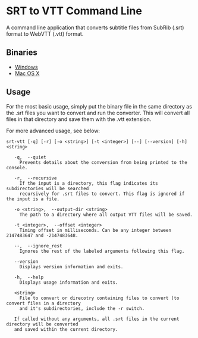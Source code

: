SRT to VTT Command Line
=============

A command line application that converts subtitle files from SubRib (.srt) format to WebVTT (.vtt) format.

## Binaries

* [Windows](https://raw.githubusercontent.com/woollybogger/srt-to-vtt-cl/master/bin/Windows/srt-vtt.exe "Download the 32-bit Windows binary file")
* [Mac OS X](https://raw.githubusercontent.com/woollybogger/srt-to-vtt-cl/master/bin/Mac-OSX/srt-vtt "Download the 32-bit OS X binary file")

## Usage

For the most basic usage, simply put the binary file in the same directory as the .srt files you want to convert and run the converter. This will convert all files in that directory and save them with the .vtt extension.

For more advanced usage, see below:

```
srt-vtt [-q] [-r] [-o <string>] [-t <integer>] [--] [--version] [-h] <string>

   -q,  --quiet
     Prevents details about the conversion from being printed to the console.

   -r,  --recursive
     If the input is a directory, this flag indicates its subdirectories will be searched
     recursively for .srt files to convert. This flag is ignored if the input is a file.

   -o <string>,  --output-dir <string>
     The path to a directory where all output VTT files will be saved.

   -t <integer>,  --offset <integer>
     Timing offset in milliseconds. Can be any integer between 2147483647 and -2147483648.

   --,  --ignore_rest
     Ignores the rest of the labeled arguments following this flag.

   --version
     Displays version information and exits.

   -h,  --help
     Displays usage information and exits.

   <string>
     File to convert or direcotry containing files to convert (to convert files in a directory
     and it's subdirectories, include the -r switch.

   If called without any arguments, all .srt files in the current directory will be converted
   and saved within the current directory.
```


